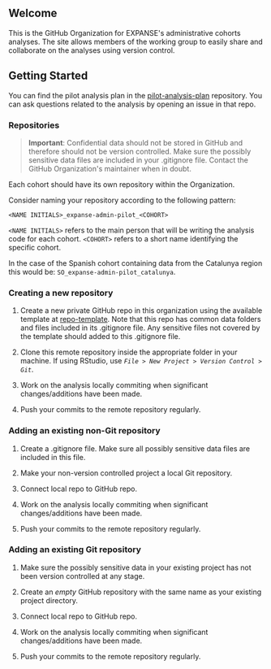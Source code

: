 ## Welcome

This is the GitHub Organization for EXPANSE's administrative cohorts analyses. The site allows members of the working group to easily share and collaborate on the analyses using version control.

## Getting Started

You can find the pilot analysis plan in the [pilot-analysis-plan](https://github.com/expanse-admin-cohorts/pilot-analysis-plan) repository. You can ask questions related to the analysis by opening an issue in that repo.

### Repositories

>**Important**: Confidential data should not be stored in GitHub and therefore should not be version controlled. Make sure the possibly sensitive data files are included in your .gitignore file. Contact the GitHub Organization's maintainer when in doubt.

Each cohort should have its own repository within the Organization.

Consider naming your repository according to the following pattern:

```
<NAME INITIALS>_expanse-admin-pilot_<COHORT>
```

`<NAME INITIALS>` refers to the main person that will be writing the analysis code for each cohort. `<COHORT>` refers to a short name identifying the specific cohort.

In the case of the Spanish cohort containing data from the Catalunya region this would be: `SO_expanse-admin-pilot_catalunya`.

### Creating a new repository

1. Create a new private GitHub repo in this organization using the available template at [repo-template](). Note that this repo has common data folders and files included in its .gitignore file. Any sensitive files not covered by the template should added to this .gitignore file.

2. Clone this remote repository inside the appropriate folder in your machine. If using RStudio, use *`File > New Project > Version Control > Git`*.

3. Work on the analysis locally commiting when significant changes/additions have been made.

4. Push your commits to the remote repository regularly.

### Adding an existing non-Git repository

1. Create a .gitignore file. Make sure all possibly sensitive data files are included in this file.

2. Make your non-version controlled project a local Git repository.

3. Connect local repo to GitHub repo.

4. Work on the analysis locally commiting when significant changes/additions have been made.

5. Push your commits to the remote repository regularly.

### Adding an existing Git repository

1. Make sure the possibly sensitive data in your existing project has not been version controlled at any stage.

2. Create an *empty* GitHub repository with the same name as your existing project directory.

3. Connect local repo to GitHub repo.

4. Work on the analysis locally commiting when significant changes/additions have been made.

5. Push your commits to the remote repository regularly.
